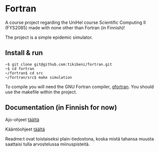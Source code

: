 # Fortran

A course project regarding the UniHel course Scientific Computing II (FYS2085) made with none other
than Fortran (in Finnish)!

The project is a simple epidemic simulator.

## Install & run

```shell
~$ git clone git@github.com:tikibeni/fortran.git
~$ cd fortran
~/fortran$ cd src
~/fortran/src$ make simulation
```

To compile you will need the GNU Fortran compiler, [gfortran](https://gcc.gnu.org/wiki/GFortran). You should use
the makefile within the project.

## Documentation (in Finnish for now)

Ajo-ohjeet [täältä](./run/README)

Kääntöohjeet [täältä](./src/README)

Readme:t ovat toistaiseksi plain-tiedostona, koska mistä tahansa muusta saattaisi tulla arvostelussa miinuspisteitä.
